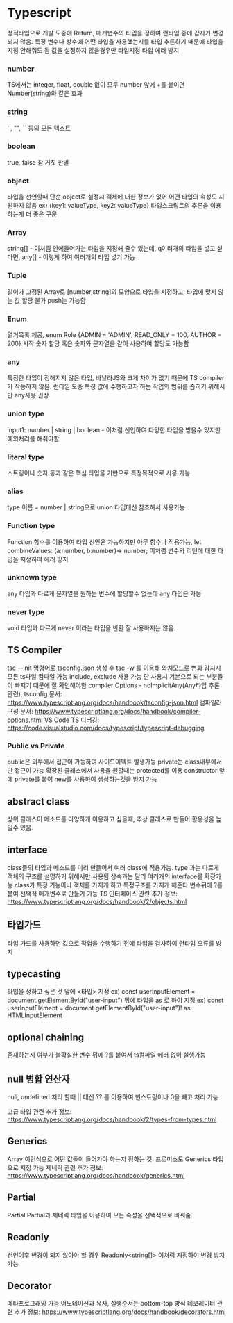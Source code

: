 # Typescript

정적타입으로 개발 도중에 Return, 매개변수의 타입을 정하여 런타임 중에 갑자기 변경되지 않음.
특정 변수나 상수에 어떤 타입을 사용했는지를 타입 추론하기 때문에 타입을 지정 안해줘도 됨
값을 설정하지 않을경우만 타입지정 타입 에러 방지

### number

TS에서는 integer, float, double 없이 모두 number
앞에 +를 붙이면 Number(string)와 같은 효과

### string

'', "", `` 등의 모든 텍스트

### boolean

true, false 참 거짓 판별

### object

타입을 선언할때 단순 object로 설정시 객체에 대한 정보가 없어 어떤 타입의 속성도 지원하지 않음
ex) {key1: valueType, key2: valueType}
타입스크립트의 추론을 이용하는게 더 좋은 구문

### Array

string[] - 이처럼 안에들어가는 타입을 지정해 줄수 있는데, q여러개의 타입을 넣고 싶다면,
any[] - 이렇게 하여 여러개의 타입 넣기 가능

### Tuple

길이가 고정된 Array로 [number,string]의 모양으로 타입을 지정하고, 타입에 맞지 않는 값 할당 불가 push는 가능함

### Enum

열거목록 제공, enum Role {ADMIN = 'ADMIN', READ_ONLY = 100, AUTHOR = 200} 시작 숫자 할당 혹은 숫자와 문자열을 같이 사용하여 할당도 가능함

### any

특정한 타입이 정해지지 않은 타입, 바닐라JS와 크게 차이가 없기 때문에 TS compiler가 작동하지 않음.
런타임 도중 특정 값에 수행하고자 하는 작업의 범위를 좁히기 위해서만 any사용 권장

### union type

input1: number | string | boolean - 이처럼 선언하여 다양한 타입을 받을수 있지만 예외처리를 해줘야함

### literal type

스트링이나 숫자 등과 같은 핵심 타입을 기반으로 특정목적으로 사용 가능

### alias

type 이름 = number | string으로 union 타입대신 참조해서 사용가능

### Function type

Function 함수를 이용하여 타입 선언은 가능하지만 아무 함수나 적용가능, let combineValues: (a:number, b:number)=> number; 이처럼 변수와 리턴에 대한 타입을 지정하여 에러 방지

### unknown type

any 타입과 다르게 문자열을 원하는 변수에 할당할수 없는데 any 타입은 가능

### never type

void 타입과 다르게 never 이라는 타입을 반환 잘 사용하지는 않음.

## TS Compiler

tsc --init 명령어로 tsconfig.json 생성 후 tsc -w 를 이용해 와치모드로 변화 감지시 모든 ts파일 컴파일 가능
include, exclude 사용 가능 단 사용시 기본으로 되는 부분들이 빠지기 때문에 잘 확인해야함
compiler Options - noImplicitAny(Any타입 추론 관련),
tsconfig 문서: https://www.typescriptlang.org/docs/handbook/tsconfig-json.html
컴파일러 구성 문서: https://www.typescriptlang.org/docs/handbook/compiler-options.html
VS Code TS 디버깅: https://code.visualstudio.com/docs/typescript/typescript-debugging

### Public vs Private

public은 외부에서 접근이 가능하여 사이드이펙트 발생가능
private는 class내부에서만 접근이 가능
확장된 클래스에서 사용을 원할때는 protected를 이용
constructor 앞에 private를 붙여 new를 사용하여 생성하는것을 방지 가능

## abstract class

상위 클래스이 메소드를 다양하게 이용하고 싶을때, 추상 클래스로 만들어 활용성을 높일수 있음.

## interface

class들의 타입과 메소드를 미리 만들어서 여러 class에 적용가능.
type 과는 다르게 객체의 구조를 설명하기 위해서만 사용됨
상속과는 달리 여러개의 interface를 확장가능
class가 특정 기능이나 객체를 가지게 하고 특정구조를 가지게 해준다
변수뒤에 ?를 붙여 선택적 매개변수로 만들기 가능
TS 인터페이스 관련 추가 정보: https://www.typescriptlang.org/docs/handbook/2/objects.html

## 타입가드
타입 가드를 사용하면 값으로 작업을 수행하기 전에 타입을 검사하여 런타임 오류를 방지

## typecasting
타입을 정하고 싶은 것 앞에 <타입> 지정 ex) const userInputElement = <HTMLInputElement>document.getElementById("user-input")
뒤에 타입을 as 로 하여 지정 ex) const userInputElement = document.getElementById("user-input")! as HTMLInputElement

## optional chaining
존재하는지 여부가 불확실한 변수 뒤에 ?를 붙여서 ts컴파일 에러 없이 실행가능

## null 병합 연산자
null, undefined 처리 할때 || 대신 ?? 를 이용하여 빈스트링이나 0을 빼고 처리 가능

고급 타입 관련 추가 정보: https://www.typescriptlang.org/docs/handbook/2/types-from-types.html

## Generics
Array<number> 이런식으로 어떤 값들이 들어가야 하는지 정하는 것.
프로미스도 Generics 타입으로 지정 가능
제네릭 관련 추가 정보: https://www.typescriptlang.org/docs/handbook/generics.html

## Partial
Partial<T> Partial과 제네릭 타입을 이용하여 모든 속성을 선택적으로 바꿔줌

## Readonly
선언이후 변경이 되지 않아야 할 경우 Readonly<string[]> 이처럼 지정하여 변경 방지가능

## Decorator
메타프로그래밍 가능 어노테이션과 유사, 실행순서는 bottom-top 방식
데코레이터 관련 추가 정보: https://www.typescriptlang.org/docs/handbook/decorators.html